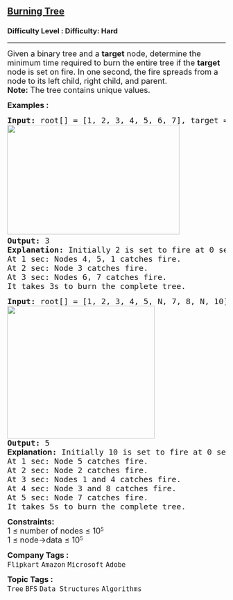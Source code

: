 <h2><a href="https://www.geeksforgeeks.org/problems/burning-tree/1">Burning Tree</a></h2><h3>Difficulty Level : Difficulty: Hard</h3><hr><div class="problems_problem_content__Xm_eO"><p><span style="font-size: 18px;">Given a binary tree and a <strong>target</strong> node, determine the minimum time required to burn the entire tree if the <strong>target </strong>node is set on fire. In one second, the fire spreads from a node to its left child, right child, and parent.<br><strong>Note:</strong> The tree contains unique values.</span></p>
<p><strong><span style="font-size: 18px;">Examples :&nbsp;</span></strong></p>
<pre><span style="font-size: 18px;"><strong style="font-size: 18px;">Input: </strong><span style="font-size: 18px;">root[] = [1, 2, 3, 4, 5, 6, 7], target = 2</span><strong style="font-size: 18px;"><br></strong><strong style="font-size: 18px;"><img src="https://media.geeksforgeeks.org/img-practice/prod/addEditProblem/702131/Web/Other/blobid0_1747048733.webp" width="397" height="253" style="filter: invert(0);"> &nbsp;</strong></span>
<span style="font-size: 18px;"><strong>Output:</strong> 3</span>
<span style="font-size: 18px;"><strong>Explanation:</strong> Initially 2 is set to fire at 0 sec <br>At 1 sec: Nodes 4, 5, 1 catches fire.<br>At 2 sec: Node 3 catches fire.<br>At 3 sec: Nodes 6, 7 catches fire.<br>It takes 3s to burn the complete tree.</span></pre>
<pre><span style="font-size: 18px;"><strong>Input:</strong> <span class="hljs-variable">root</span><span class="hljs-punctuation">[</span><span class="hljs-punctuation">]</span> <span class="hljs-operator">=</span> <span class="hljs-punctuation">[</span><span class="hljs-number">1</span><span class="hljs-operator">,</span> <span class="hljs-number">2</span><span class="hljs-operator">,</span> <span class="hljs-number">3</span><span class="hljs-operator">,</span> <span class="hljs-number">4</span><span class="hljs-operator">,</span> <span class="hljs-number">5</span><span class="hljs-operator">,</span> <span class="hljs-built_in">N</span><span class="hljs-operator">,</span> <span class="hljs-number">7</span><span class="hljs-operator">,</span> <span class="hljs-number">8</span><span class="hljs-operator">,</span> <span class="hljs-built_in">N</span><span class="hljs-operator">,</span> <span class="hljs-number">10</span><span class="hljs-punctuation">]</span><span class="hljs-operator">, </span>target = 10<br></span><img src="https://media.geeksforgeeks.org/img-practice/prod/addEditProblem/702131/Web/Other/blobid1_1747048769.webp" width="340" height="306" style="filter: invert(0);"><br><span style="font-size: 18px;"><strong style="font-size: 18px;">Output:</strong><span style="font-size: 18px;"> 5<br></span><strong style="font-size: 18px; font-family: -apple-system, BlinkMacSystemFont, 'Segoe UI', Roboto, Oxygen, Ubuntu, Cantarell, 'Open Sans', 'Helvetica Neue', sans-serif;">Explanation</strong><strong style="font-size: 18px;">: </strong><span style="font-size: 18px;">Initially 10 is set to fire at 0 sec </span><strong style="font-size: 18px;"><br></strong><span style="font-size: 18px;">At 1 sec: Node 5 catches fire.
At 2 sec: Node 2 catches fire.
At 3 sec: Nodes 1 and 4 catches fire.
At 4 sec: Node 3 and 8 catches fire.
At 5 sec: Node 7 catches fire.
It takes 5s to burn the complete tree.</span></span></pre>
<p><span style="font-size: 18px;"><strong>Constraints:</strong><br>1 ≤&nbsp;</span><span style="font-size: 18px;">number of nodes</span><span style="font-size: 18px;">&nbsp;≤ 10</span><sup>5<br></sup><span style="font-size: 18px;">1 ≤ node-&gt;data</span><span style="font-size: 18px;">&nbsp;≤ 10</span><sup>5</sup></p></div><p><span style=font-size:18px><strong>Company Tags : </strong><br><code>Flipkart</code>&nbsp;<code>Amazon</code>&nbsp;<code>Microsoft</code>&nbsp;<code>Adobe</code>&nbsp;<br><p><span style=font-size:18px><strong>Topic Tags : </strong><br><code>Tree</code>&nbsp;<code>BFS</code>&nbsp;<code>Data Structures</code>&nbsp;<code>Algorithms</code>&nbsp;